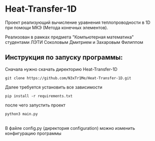 # Heat-Transfer-1D
Проект реализующий вычисление уравнения теплопроводности в 1D при помощи МКЭ (Метода конечных элементов).

Реализован в рамках предмета "Компьютерная математика" студентами ЛЭТИ Соколовым Дмитрием и Захаровым Филиппом


## Инструкция по запуску программы:

Сначала нужно скачать директорию Heat-Transfer-1D
```
git clone https://github.com/N3xTr1Me/Heat-Transfer-1D.git
```

Далее требуется установить все зависимости
```
pip install -r requirements.txt
```

после чего запустить проект 
```
python3 main.py
```
<br>
В файле config.py (директория configuration) можно изменить конфигурацию программы
